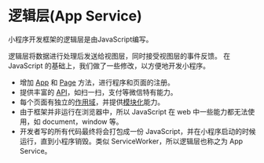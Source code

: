 # 逻辑层\(App Service\)

小程序开发框架的逻辑层是由JavaScript编写。

逻辑层将数据进行处理后发送给视图层，同时接受视图层的事件反馈。 在 JavaScript 的基础上，我们做了一些修改，以方便地开发小程序。

* 增加 [App](注册程序.md) 和 [Page](注册页面.md) 方法，进行程序和页面的注册。
* 提供丰富的 [API](API.md)，如扫一扫，支付等微信特有能力。
* 每个页面有独立的[作用域](模块化#文件作用域)，并提供[模块化](模块化#模块化)能力。
* 由于框架并非运行在浏览器中，所以 JavaScript 在 web 中一些能力都无法使用，如 document，window 等。
* 开发者写的所有代码最终将会打包成一份 JavaScript，并在小程序启动的时候运行，直到小程序销毁。类似 ServiceWorker，所以逻辑层也称之为 App Service。

